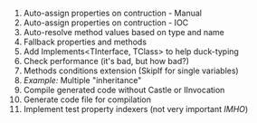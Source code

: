 ﻿1. Auto-assign properties on contruction - Manual
1. Auto-assign properties on contruction - IOC
1. Auto-resolve method values based on type and name
1. Fallback properties and methods
1. Add Implements<TInterface, TClass> to help duck-typing
1. Check performance (it's bad, but how bad?)
1. Methods conditions extension (SkipIf for single variables)
1. *Example:* Multiple "inheritance"
1. Compile generated code without Castle or IInvocation
1. Generate code file for compilation
1. Implement test property indexers (not very important _IMHO_)